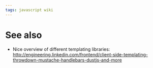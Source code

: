 ```yaml
---
tags: javascript wiki
---
```


# See also

-   Nice overview of different templating libraries: <http://engineering.linkedin.com/frontend/client-side-templating-throwdown-mustache-handlebars-dustjs-and-more>
